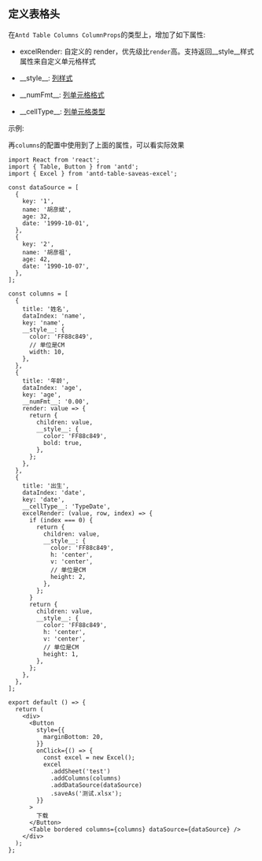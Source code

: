 ## 定义表格头

在`Antd Table Columns ColumnProps`的类型上，增加了如下属性:

- excelRender: 自定义的 render，优先级比`render`高。支持返回\_\_style\_\_样式属性来自定义单元格样式

- \_\_style\_\_: [列样式](/3types#istyle)

- \_\_numFmt\_\_: [列单元格格式](/3types#inumfmt)

- \_\_cellType\_\_: [列单元格类型](/3types#icelltype)

示例:

再`columns`的配置中使用到了上面的属性，可以看实际效果

```tsx
import React from 'react';
import { Table, Button } from 'antd';
import { Excel } from 'antd-table-saveas-excel';

const dataSource = [
  {
    key: '1',
    name: '胡彦斌',
    age: 32,
    date: '1999-10-01',
  },
  {
    key: '2',
    name: '胡彦祖',
    age: 42,
    date: '1990-10-07',
  },
];

const columns = [
  {
    title: '姓名',
    dataIndex: 'name',
    key: 'name',
    __style__: {
      color: 'FF88c849',
      // 单位是CM
      width: 10,
    },
  },
  {
    title: '年龄',
    dataIndex: 'age',
    key: 'age',
    __numFmt__: '0.00',
    render: value => {
      return {
        children: value,
        __style__: {
          color: 'FF88c849',
          bold: true,
        },
      };
    },
  },
  {
    title: '出生',
    dataIndex: 'date',
    key: 'date',
    __cellType__: 'TypeDate',
    excelRender: (value, row, index) => {
      if (index === 0) {
        return {
          children: value,
          __style__: {
            color: 'FF88c849',
            h: 'center',
            v: 'center',
            // 单位是CM
            height: 2,
          },
        };
      }
      return {
        children: value,
        __style__: {
          color: 'FF88c849',
          h: 'center',
          v: 'center',
          // 单位是CM
          height: 1,
        },
      };
    },
  },
];

export default () => {
  return (
    <div>
      <Button
        style={{
          marginBottom: 20,
        }}
        onClick={() => {
          const excel = new Excel();
          excel
            .addSheet('test')
            .addColumns(columns)
            .addDataSource(dataSource)
            .saveAs('测试.xlsx');
        }}
      >
        下载
      </Button>
      <Table bordered columns={columns} dataSource={dataSource} />
    </div>
  );
};
```
